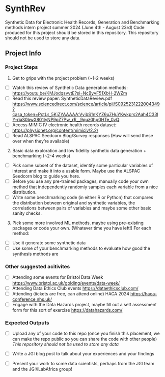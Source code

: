 # SynthRev

Synthetic Data for Electronic Health Records, Generation and Benchmarking methods intern project summer 2024 (June 4th - August 23rd)
Code produced for this project should be stored in this repository. This repository should not be used to store any data.

## Project Info

### Project Steps

1.	Get to grips with the project problem (~1-2 weeks)
- [ ]	Watch this review of Synthetic Data generation methods: https://youtu.be/KMJodqsvvtE?si=NcByvF51XbH-2WZm 
-	[ ] Read this review paper: SyntheticDataReview.pdf
https://www.sciencedirect.com/science/article/pii/S0925231222004349?casa_token=PctLs_5KiZYAAAAA:VvibS1nKYZ6uZHuYKwkprs2Aah4C33lY-riaS0bwX801IyNP9pZ7Pw_rR__9quz0hp0HTe_0vQ
-	[ ] Access MIMIC IV electronic health records dataset: https://physionet.org/content/mimiciv/2.2/
-	[ ] Read ALSPAC Seedcorn Blog/Survey responses
(Huw will send these over when they’re available)
2.	Basic data exploration and low fidelity synthetic data generation + benchmarking (~2-4 weeks)
-	[ ] Pick some subset of the dataset, identify some particular variables of interest and make it into a usable form. Maybe use the ALSPAC Seedcorn blog to guide you here.
-	[ ] Before you use any pre-trained packages, manually code your own method that independently randomly samples each variable from a nice distribution. 
-	[ ] Write some benchmarking code (in either R or Python) that compares the distribution between original and synthetic variables, the correlations between pairs of variables and maybe some other basic sanity checks.
3.	Pick some more involved ML methods, maybe using pre-existing packages or code your own. (Whatever time you have left!)
For each method:
- [ ] Use it generate some synthetic data
- [ ] Use some of your benchmarking methods to evaluate how good the synthesis methods are

### Other suggested acitivites 

-	[ ] Attending some events for Bristol Data Week https://www.bristol.ac.uk/golding/events/data-week/ 
-	[ ] Attending Data Ethics Club events https://dataethicsclub.com/ 
-	[ ] Attending (tickets are free, can attend online) HACA 2024 https://haca-conference.nhs.uk/
-	[ ] Engage with the Data Hazards project, maybe fill out a self assessment form for this sort of exercise https://datahazards.com/

### Expected Outputs

- [ ] Upload any of your code to this repo (once you finish this placement, we can make the repo public so you can share the code with other people) *This repository should not be used to store any data*
- [ ] Write a JGI blog post to talk about your experiences and your findings
- [ ] Present your work to some data scientists, perhaps from the JGI team and the JGI/iLabAfrica group!

